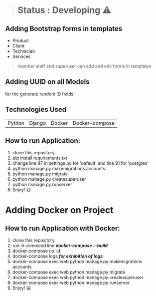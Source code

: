 
># Status : Developing ⚠️

## Adding Bootstrap forms in templates
+ Product
+ Client
+ Technician
+ Services

> member staff and superuser can add and edit forms in templates

## Adding UUID on all Models
for the generate random ID fields


## Technologies Used
<table>
  <tr>
    <td>Python</td>
    <td>Django</td>
    <td>Docker</td>
    <td>Docker-compose</td>
  </tr>
</table>

## How to run Application:
1) clone this repository
2) pip install requirements.txt
3) change line 87 in settings.py for 'default' and line 91 for 'postgres'
4) python manage.py makemigrations accounts
5) python manage.py migrate
6) python manage.py createsuperuser
7) python manage.py runserver
8) Enjoy! 😃

# Adding Docker on Project

## How to run Application with Docker:
1) clone this repository
2) run in command line ***docker-compose --build*** 
3) docker-compose up -d
4) docker-compose logs ***for exhibition of logs***
5) docker-compose exec web python manage.py makemigrations accounts 
6) docker-compose exec web python manage.py migrate
7) docker-compose exec web python manage.py createsuperuser
8) docker-compose exec web python manage.py runserver 
9) Enjoy! 😃
